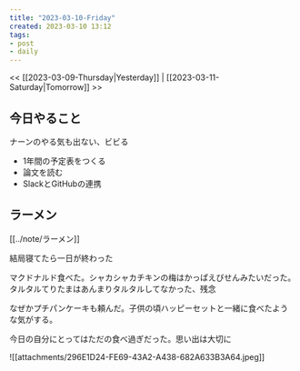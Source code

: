 ```yaml
---
title: "2023-03-10-Friday"
created: 2023-03-10 13:12
tags:
- post
- daily
---
```


<< [[2023-03-09-Thursday|Yesterday]] | [[2023-03-11-Saturday|Tomorrow]] >>

## 今日やること

ナーンのやる気も出ない、ビビる

- 1年間の予定表をつくる
- 論文を読む
- SlackとGitHubの連携

## ラーメン

[[../note/ラーメン]]

結局寝てたら一日が終わった

マクドナルド食べた。シャカシャカチキンの梅はかっぱえびせんみたいだった。タルタルてりたまはあんまりタルタルしてなかった、残念

なぜかプチパンケーキも頼んだ。子供の頃ハッピーセットと一緒に食べたような気がする。

今日の自分にとってはただの食べ過ぎだった。思い出は大切に

![[attachments/296E1D24-FE69-43A2-A438-682A633B3A64.jpeg]]